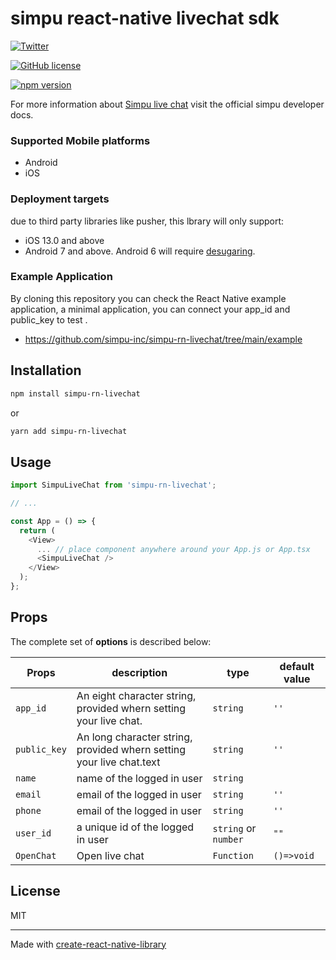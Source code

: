 # simpu react-native livechat sdk

[![Twitter](https://img.shields.io/badge/twitter-@simpuinc-blue.svg?style=flat)](http://twitter.com/simpuinc)

[![GitHub license](https://img.shields.io/badge/license-MIT-lightgrey.svg)](https://www.simpu.co/legal/privacy-policy)

[![npm version](https://badge.fury.io/js/@pusher%2Fpusher-websocket-react-native.svg)](https://badge.fury.io/js/@pusher%2Fpusher-websocket-react-native)

For more information about [Simpu live chat](https://www.simpu.co/) visit the official simpu developer docs.

### Supported Mobile platforms

- Android
- iOS

### Deployment targets

due to third party libraries like pusher, this lbrary will only support:

- iOS 13.0 and above
- Android 7 and above. Android 6 will require [desugaring](https://developer.android.com/studio/write/java8-support#library-desugaring).

### Example Application

By cloning this repository you can check the React Native example application,
a minimal application, you can connect your app_id and public_key to test .

- https://github.com/simpu-inc/simpu-rn-livechat/tree/main/example

## Installation

```sh
npm install simpu-rn-livechat
```

or

```sh
yarn add simpu-rn-livechat
```

## Usage

```js
import SimpuLiveChat from 'simpu-rn-livechat';

// ...

const App = () => {
  return (
    <View>
      ... // place component anywhere around your App.js or App.tsx
      <SimpuLiveChat />
    </View>
  );
};
```

## Props

The complete set of **options** is described below:

| Props        | description                                                          | type                 | default value |
| ------------ | -------------------------------------------------------------------- | -------------------- | ------------- |
| `app_id`     | An eight character string, provided whern setting your live chat.    | `string`             | `''`          |
| `public_key` | An long character string, provided whern setting your live chat.text | `string`             | `''`          |
| `name`       | name of the logged in user                                           | `string`             |               |
| `email`      | email of the logged in user                                          | `string`             | `''`          |
| `phone`      | email of the logged in user                                          | `string`             | `''`          |
| `user_id`    | a unique id of the logged in user                                    | `string` or `number` | `""`          |
| `OpenChat`   | Open live chat                                                       | `Function`           | `()=>void`    |

<!-- ## Contributing

See the [contributing guide](CONTRIBUTING.md) to learn how to contribute to the repository and the development workflow. -->

## License

MIT

---

Made with [create-react-native-library](https://github.com/callstack/react-native-builder-bob)
